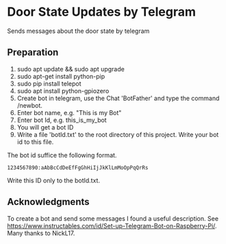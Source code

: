 # Door State Updates by Telegram
Sends messages about the door state by telegram

## Preparation
1. sudo apt update && sudo apt upgrade
1. sudo apt-get install python-pip
1. sudo pip install telepot
1. sudo apt install python-gpiozero
1. Create bot in telegram, use the Chat 'BotFather' and type the command /newbot.
1. Enter bot name, e.g. "This is my Bot"
1. Enter bot Id, e.g. this_is_my_bot
1. You will get a bot ID
1. Write a file 'botId.txt' to the root directory of this project. Write your bot id to this file.

The bot id suffice the following format.

    1234567890:aAbBcCdDeEfFgGhHiIjJkKlLmMoOpPqQrRs

Write this ID only to the botId.txt.

## Acknowledgments
To create a bot and send some messages I found a useful description. See https://www.instructables.com/id/Set-up-Telegram-Bot-on-Raspberry-Pi/. Many thanks to NickL17.
